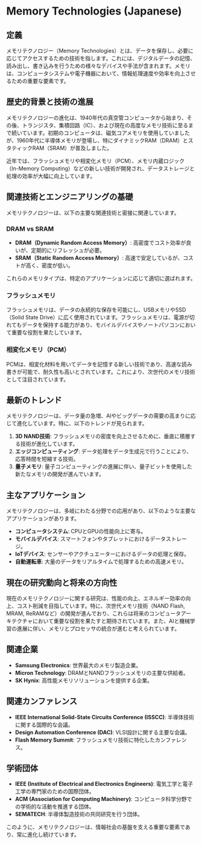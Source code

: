 # Memory Technologies (Japanese)

## 定義

メモリテクノロジー（Memory Technologies）とは、データを保存し、必要に応じてアクセスするための技術を指します。これには、デジタルデータの記憶、読み出し、書き込みを行うための様々なデバイスや手法が含まれます。メモリは、コンピュータシステムや電子機器において、情報処理速度や効率を向上させるための重要な要素です。

## 歴史的背景と技術の進展

メモリテクノロジーの進化は、1940年代の真空管コンピュータから始まり、その後、トランジスタ、集積回路（IC）、および現在の高度なメモリ技術に至るまで続いています。初期のコンピュータは、磁気コアメモリを使用していましたが、1960年代に半導体メモリが登場し、特にダイナミックRAM（DRAM）とスタティックRAM（SRAM）が普及しました。

近年では、フラッシュメモリや相変化メモリ（PCM）、メモリ内蔵ロジック（In-Memory Computing）などの新しい技術が開発され、データストレージと処理の効率が大幅に向上しています。

## 関連技術とエンジニアリングの基礎

メモリテクノロジーは、以下の主要な関連技術と密接に関連しています。

### DRAM vs SRAM

- **DRAM（Dynamic Random Access Memory）**: 高密度でコスト効率が良いが、定期的にリフレッシュが必要。
- **SRAM（Static Random Access Memory）**: 高速で安定しているが、コストが高く、密度が低い。

これらのメモリタイプは、特定のアプリケーションに応じて適切に選ばれます。

### フラッシュメモリ

フラッシュメモリは、データの永続的な保存を可能にし、USBメモリやSSD（Solid State Drive）に広く使用されています。フラッシュメモリは、電源が切れてもデータを保持する能力があり、モバイルデバイスやノートパソコンにおいて重要な役割を果たしています。

### 相変化メモリ（PCM）

PCMは、相変化材料を用いてデータを記憶する新しい技術であり、高速な読み書きが可能で、耐久性も高いとされています。これにより、次世代のメモリ技術として注目されています。

## 最新のトレンド

メモリテクノロジーは、データ量の急増、AIやビッグデータの需要の高まりに応じて進化しています。特に、以下のトレンドが見られます。

1. **3D NAND技術**: フラッシュメモリの密度を向上させるために、垂直に積層する技術が進化しています。
2. **エッジコンピューティング**: データ処理をデータ生成元で行うことにより、応答時間を短縮する技術。
3. **量子メモリ**: 量子コンピューティングの進展に伴い、量子ビットを使用した新たなメモリの開発が進んでいます。

## 主なアプリケーション

メモリテクノロジーは、多岐にわたる分野での応用があり、以下のような主要なアプリケーションがあります。

- **コンピュータシステム**: CPUとGPUの性能向上に寄与。
- **モバイルデバイス**: スマートフォンやタブレットにおけるデータストレージ。
- **IoTデバイス**: センサーやアクチュエーターにおけるデータの処理と保存。
- **自動運転車**: 大量のデータをリアルタイムで処理するための高速メモリ。

## 現在の研究動向と将来の方向性

現在のメモリテクノロジーに関する研究は、性能の向上、エネルギー効率の向上、コスト削減を目指しています。特に、次世代メモリ技術（NAND Flash, MRAM, ReRAMなど）の開発が進んでおり、これらは将来のコンピュータアーキテクチャにおいて重要な役割を果たすと期待されています。また、AIと機械学習の進展に伴い、メモリとプロセッサの統合が進むと考えられています。

## 関連企業

- **Samsung Electronics**: 世界最大のメモリ製造企業。
- **Micron Technology**: DRAMとNANDフラッシュメモリの主要な供給者。
- **SK Hynix**: 高性能メモリソリューションを提供する企業。

## 関連カンファレンス

- **IEEE International Solid-State Circuits Conference (ISSCC)**: 半導体技術に関する国際的な会議。
- **Design Automation Conference (DAC)**: VLSI設計に関する主要な会議。
- **Flash Memory Summit**: フラッシュメモリ技術に特化したカンファレンス。

## 学術団体

- **IEEE (Institute of Electrical and Electronics Engineers)**: 電気工学と電子工学の専門家のための国際団体。
- **ACM (Association for Computing Machinery)**: コンピュータ科学分野での学術的な活動を推進する団体。
- **SEMATECH**: 半導体製造技術の共同研究を行う団体。

このように、メモリテクノロジーは、情報社会の基盤を支える重要な要素であり、常に進化し続けています。